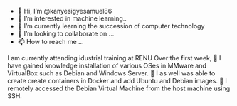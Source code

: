 - 👋 Hi, I’m @kanyesigyesamuel86
- 👀 I’m interested in machine learning..
- 🌱 I’m currently learning the succession of computer technology
- 💞️ I’m looking to collaborate on ...
- 📫 How to reach me ...

I am currently attending idustrial training at RENU
Over the first week,
🌱 I have gained knowledge installation of various OSes in MMware and VirtualBox such as Debian and Windows Server.
🌱 I as well was able to create create containers in Docker and add Ubuntu and Debian images.
🌱 I remotely accessed the Debian Virtual Machine from the host machine using SSH.

<!---
kanyesigyesamuel86/kanyesigyesamuel86 is a ✨ special ✨ repository because its `README.md` (this file) appears on your GitHub profile.
You can click the Preview link to take a look at your changes.
--->
